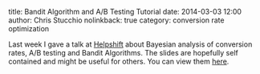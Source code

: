 title: Bandit Algorithm and A/B Testing Tutorial
date: 2014-03-03 12:00
author: Chris Stucchio
nolinkback: true
category: conversion rate optimization





Last week I gave a talk at [Helpshift](http://www.helpshift.com) about Bayesian analysis of conversion rates, A/B testing and Bandit Algorithms. The slides are hopefully self contained and might be useful for others. You can view them [here](/pubs/slides/helpshift_2014/slides.html).


